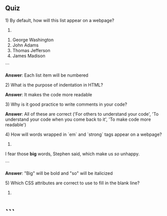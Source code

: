 ## Quiz

1\) By default, how will this list appear on a webpage?

1. ```
  <ol>

  <li>George Washington</li>

  <li>John Adams</li>

  <li>Thomas Jefferson</li>

  <li>James Madison</li>

  </ol>
  ```

  **Answer**:  Each list item will be numbered


2\) What is the purpose of indentation in HTML?

**Answer**: It makes the code more readable

3\) Why is it good practice to write comments in your code?

**Answer**: All of these are correct \('For others to understand your code', 'To understand your code when you come back to it', 'To make code more readable'\)

4\) How will words wrapped in \`em\` and \`strong\` tags appear on a webpage?

1. ```
  <p>I fear those <strong>big</strong> words, Stephen said, which make us <em>so</em> unhappy.</p> 
  ```

  **Answer**: "Big" will be bold and "so" will be italicized


5\) Which CSS attributes are correct to use to fill in the blank line?

1. ```
  <h1 style="text-align:______">
  ```



